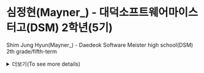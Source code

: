 # 심정현(Mayner_) - 대덕소프트웨어마이스터고(DSM) 2학년(5기)

Shim Jung Hyun(Mayner_) - Daedeok Software Meister high school(DSM) 2th grade/fifth-term

<details>
  <summary> 더보기(To see more details)</summary>

### 🔭 I’m currently working on
저는 대덕소프트웨어마이스터고(대마고)의 5기로 올해로 2학년입니다.

I am in the second year of Daedeok Software Meister High School(DSM) as the 5th generation.

School Information: http://dsmhs.djsch.kr/main.do

### 🌱 I’m currently learning
- Machine Learning & Deep Learning
- NLP
- Computer Vision
- Data Science & Analysis

### 📫 How to reach me
- Main Email: shj030220@gmail.com
- Secondary Email: shj030220@dsm.hs.kr

### ⚡ I'm skilled in
- C
- R
- Python
- Tensorflow

</details>
